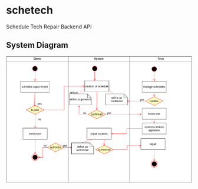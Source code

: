 # schetech
Schedule Tech Repair Backend API


## System Diagram
![](/docs/schetech_system.drawio.png)